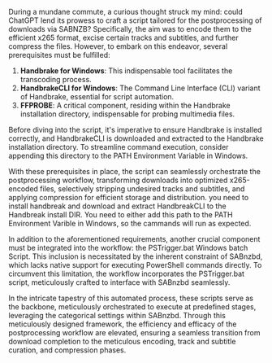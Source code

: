 During a mundane commute, a curious thought struck my mind: could ChatGPT lend its prowess to craft a script tailored for the postprocessing of downloads via SABNZB? Specifically, the aim was to encode them to the efficient x265 format, excise certain tracks and subtitles, and further compress the files. However, to embark on this endeavor, several prerequisites must be fulfilled:

1. **Handbrake for Windows**: This indispensable tool facilitates the transcoding process.
2. **HandbrakeCLI for Windows**: The Command Line Interface (CLI) variant of Handbrake, essential for script automation.
3. **FFPROBE**: A critical component, residing within the Handbrake installation directory, indispensable for probing multimedia files.

Before diving into the script, it's imperative to ensure Handbrake is installed correctly, and HandbrakeCLI is downloaded and extracted to the Handbrake installation directory. To streamline command execution, consider appending this directory to the PATH Environment Variable in Windows.

With these prerequisites in place, the script can seamlessly orchestrate the postprocessing workflow, transforming downloads into optimized x265-encoded files, selectively stripping undesired tracks and subtitles, and applying compression for efficient storage and distribution.
you need to install handbreak and download and extract HandbreakCLI to the Handbreak install DIR. You need to either add this path to the PATH Environment Varible in Windows, so the cammands will run as expected.

In addition to the aforementioned requirements, another crucial component must be integrated into the workflow: the PSTrigger.bat Windows batch Script. This inclusion is necessitated by the inherent constraint of SABnzbd, which lacks native support for executing PowerShell commands directly. To circumvent this limitation, the workflow incorporates the PSTrigger.bat script, meticulously crafted to interface with SABnzbd seamlessly.

In the intricate tapestry of this automated process, these scripts serve as the backbone, meticulously orchestrated to execute at predefined stages, leveraging the categorical settings within SABnzbd. Through this meticulously designed framework, the efficiency and efficacy of the postprocessing workflow are elevated, ensuring a seamless transition from download completion to the meticulous encoding, track and subtitle curation, and compression phases.
